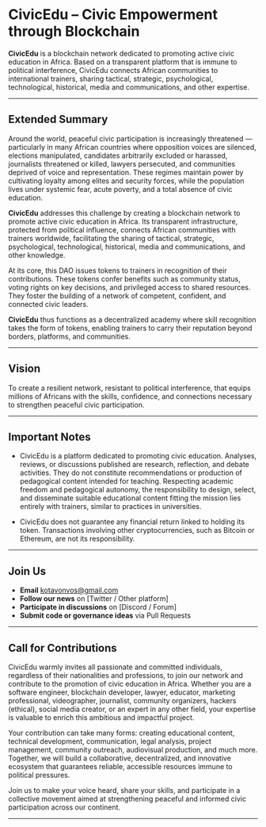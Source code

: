 # CivicEdu –  Civic Empowerment through Blockchain

**CivicEdu** is a blockchain network dedicated to promoting active civic education in Africa. Based on a transparent platform that is immune to political interference, CivicEdu connects African communities to international trainers, sharing tactical, strategic, psychological, technological, historical, media and communications, and other expertise.

---

## Extended Summary

Around the world, peaceful civic participation is increasingly threatened — particularly in many African countries where opposition voices are silenced, elections manipulated, candidates arbitrarily excluded or harassed, journalists threatened or killed, lawyers persecuted, and communities deprived of voice and representation. These regimes maintain power by cultivating loyalty among elites and security forces, while the population lives under systemic fear, acute poverty, and a total absence of civic education.

**CivicEdu** addresses this challenge by creating a blockchain network to promote active civic education in Africa. Its transparent infrastructure, protected from political influence, connects African communities with trainers worldwide, facilitating the sharing of tactical, strategic, psychological, technological, historical, media and communications, and other knowledge.

At its core, this DAO issues tokens to trainers in recognition of their contributions. These tokens confer benefits such as community status, voting rights on key decisions, and privileged access to shared resources. They foster the building of a network of competent, confident, and connected civic leaders.

**CivicEdu** thus functions as a decentralized academy where skill recognition takes the form of tokens, enabling trainers to carry their reputation beyond borders, platforms, and communities.

---

## Vision

To create a resilient network, resistant to political interference, that equips millions of Africans with the skills, confidence, and connections necessary to strengthen peaceful civic participation.

---

## Important Notes

- CivicEdu is a platform dedicated to promoting civic education. Analyses, reviews, or discussions published are research, reflection, and debate activities. They do not constitute recommendations or production of pedagogical content intended for teaching. Respecting academic freedom and pedagogical autonomy, the responsibility to design, select, and disseminate suitable educational content fitting the mission lies entirely with trainers, similar to practices in universities.

- CivicEdu does not guarantee any financial return linked to holding its token. Transactions involving other cryptocurrencies, such as Bitcoin or Ethereum, are not its responsibility.

---

## Join Us

- **Email** kotavonvos@gmail.com  
- **Follow our news** on [Twitter / Other platform]  
- **Participate in discussions** on [Discord / Forum]  
- **Submit code or governance ideas** via Pull Requests

---

## Call for Contributions

CivicEdu warmly invites all passionate and committed individuals, regardless of their nationalities and professions, to join our network and contribute to the promotion of civic education in Africa. Whether you are a software engineer, blockchain developer, lawyer, educator, marketing professional, videographer, journalist, community organizers, hackers (ethical), social media creator, or an expert in any other field, your expertise is valuable to enrich this ambitious and impactful project.

Your contribution can take many forms: creating educational content, technical development, communication, legal analysis, project management, community outreach, audiovisual production, and much more. Together, we will build a collaborative, decentralized, and innovative ecosystem that guarantees reliable, accessible resources immune to political pressures.

Join us to make your voice heard, share your skills, and participate in a collective movement aimed at strengthening peaceful and informed civic participation across our continent.
***
